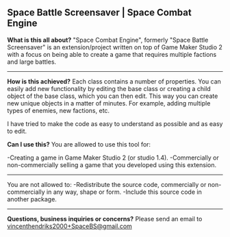 **Space Battle Screensaver | Space Combat Engine**
-------------------------------------------
**What is this all about?**
"Space Combat Engine", formerly "Space Battle Screensaver" is an extension/project written on top of Game Maker Studio 2 with a focus on being able to create a game that requires multiple factions and large battles.

-------------------------------------------
**How is this achieved?**
Each class contains a number of properties. You can easily add new functionality by editing the base class or creating a child object of the base class, which you can then edit. This way you can create new unique objects in a matter of minutes. For example, adding multiple types of enemies, new factions, etc.

I have tried to make the code as easy to understand as possible and as easy to edit.

**Can I use this?**
You are allowed to use this tool for:

-Creating a game in Game Maker Studio 2 (or studio 1.4).
-Commercially or non-commercially selling a game that you developed using this extension.

-------------------------------------------
You are not allowed to:
-Redistribute the source code, commercially or non-commercially in any way, shape or form.
-Include this source code in another package.

-------------------------------------------
**Questions, business inquiries or concerns?**
Please send an email to vincenthendriks2000+SpaceBS@gmail.com
